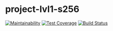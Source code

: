# project-lvl1-s256
[![Maintainability](https://api.codeclimate.com/v1/badges/0a4badc65c07f1c06b72/maintainability)](https://codeclimate.com/github/gudzii-ov/project-lvl1-s256/maintainability)
[![Test Coverage](https://api.codeclimate.com/v1/badges/0a4badc65c07f1c06b72/test_coverage)](https://codeclimate.com/github/gudzii-ov/project-lvl1-s256/test_coverage)
[![Build Status](https://travis-ci.org/gudzii-ov/project-lvl1-s256.svg?branch=master)](https://travis-ci.org/gudzii-ov/project-lvl1-s256)